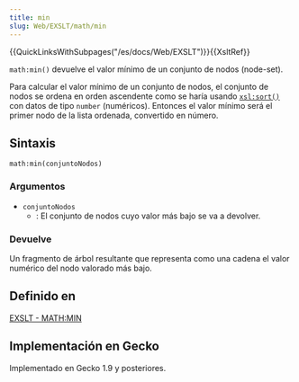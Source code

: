 ```yaml
---
title: min
slug: Web/EXSLT/math/min
---
```


{{QuickLinksWithSubpages("/es/docs/Web/EXSLT")}}{{XsltRef}}

`math:min()` devuelve el valor mínimo de un conjunto de nodos (node-set).

Para calcular el valor mínimo de un conjunto de nodos, el conjunto de nodos se ordena en orden ascendente como se haría usando [`xsl:sort()`](/es/XSLT/sort) con datos de tipo `number` (numéricos). Entonces el valor mínimo será el primer nodo de la lista ordenada, convertido en número.

## Sintaxis

```
math:min(conjuntoNodos)
```

### Argumentos

- `conjuntoNodos`
  - : El conjunto de nodos cuyo valor más bajo se va a devolver.

### Devuelve

Un fragmento de árbol resultante que representa como una cadena el valor numérico del nodo valorado más bajo.

## Definido en

[EXSLT - MATH:MIN](http://www.exslt.org/math/functions/min/index.html)

## Implementación en Gecko

Implementado en Gecko 1.9 y posteriores.
